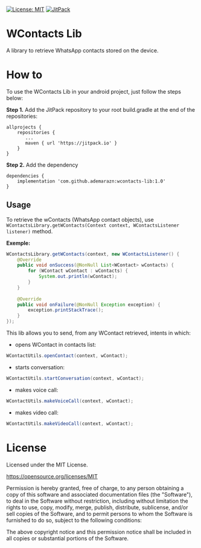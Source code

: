 [![License: MIT](https://img.shields.io/github/license/ademarazn/wcontacts-lib.svg)](https://opensource.org/licenses/MIT)
[![JitPack](https://jitpack.io/v/ademarazn/wcontacts-lib.svg)](https://jitpack.io/#ademarazn/wcontacts-lib)

# WContacts Lib
A library to retrieve WhatsApp contacts stored on the device.

# How to
To use the WContacts Lib in your android project, just follow the steps below:

**Step 1.** Add the JitPack repository to your root build.gradle at the end of the repositories:
```Groove
allprojects {
    repositories {
       ...
       maven { url 'https://jitpack.io' }
    }
}
```

**Step 2.** Add the dependency
```Groove
dependencies {
    implementation 'com.github.ademarazn:wcontacts-lib:1.0'
}
```

## Usage
To retrieve the wContacts (WhatsApp contact objects), use ```WContactsLibrary.getWContacts(Context context, WContactsListener listener)``` method.

**Exemple:**
```Java
WContactsLibrary.getWContacts(context, new WContactsListener() {
    @Override
    public void onSuccess(@NonNull List<WContact> wContacts) {
        for (WContact wContact : wContacts) {
            System.out.println(wContact);
        }
    }
    
    @Override
    public void onFailure(@NonNull Exception exception) {
        exception.printStackTrace();
    }
});
```
This lib allows you to send, from any WContact retrieved, intents in which:
* opens WContact in contacts list:
```Java
WContactUtils.openContact(context, wContact);
```
* starts conversation:
```Java
WContactUtils.startConversation(context, wContact);
```
* makes voice call:
```Java
WContactUtils.makeVoiceCall(context, wContact);
```
* makes video call:
```Java
WContactUtils.makeVideoCall(context, wContact);
```

# License
Licensed under the MIT License. 

https://opensource.org/licenses/MIT

Permission is hereby granted, free of charge, to any person obtaining a copy
of this software and associated documentation files (the "Software"), to deal
in the Software without restriction, including without limitation the rights
to use, copy, modify, merge, publish, distribute, sublicense, and/or sell
copies of the Software, and to permit persons to whom the Software is
furnished to do so, subject to the following conditions:

The above copyright notice and this permission notice shall be included in all
copies or substantial portions of the Software.
